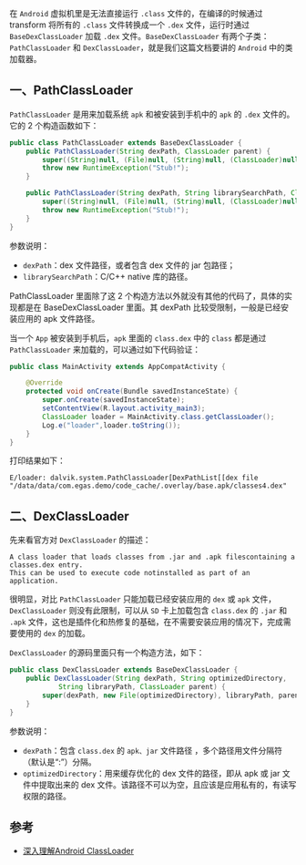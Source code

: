 在 `Android` 虚拟机里是无法直接运行 `.class` 文件的，在编译的时候通过 transform 将所有的 `.class` 文件转换成一个 `.dex` 文件，运行时通过 `BaseDexClassLoader` 加载 `.dex` 文件。`BaseDexClassLoader` 有两个子类：`PathClassLoader` 和 `DexClassLoader`，就是我们这篇文档要讲的 `Android` 中的类加载器。

## 一、PathClassLoader

`PathClassLoader` 是用来加载系统 `apk` 和被安装到手机中的 `apk` 的 `.dex` 文件的。它的 2 个构造函数如下：

```java
public class PathClassLoader extends BaseDexClassLoader {
    public PathClassLoader(String dexPath, ClassLoader parent) {
        super((String)null, (File)null, (String)null, (ClassLoader)null);
        throw new RuntimeException("Stub!");
    }

    public PathClassLoader(String dexPath, String librarySearchPath, ClassLoader parent) {
        super((String)null, (File)null, (String)null, (ClassLoader)null);
        throw new RuntimeException("Stub!");
    }
}
```

参数说明：

- `dexPath`：dex 文件路径，或者包含 dex 文件的 jar 包路径；
- `librarySearchPath`：C/C++ native 库的路径。

PathClassLoader 里面除了这 2 个构造方法以外就没有其他的代码了，具体的实现都是在 BaseDexClassLoader 里面。其 dexPath 比较受限制，一般是已经安装应用的 apk 文件路径。

当一个 `App` 被安装到手机后，`apk` 里面的 `class.dex` 中的 `class` 都是通过 `PathClassLoader` 来加载的，可以通过如下代码验证：

```java
public class MainActivity extends AppCompatActivity {

    @Override
    protected void onCreate(Bundle savedInstanceState) {
        super.onCreate(savedInstanceState);
        setContentView(R.layout.activity_main3);
        ClassLoader loader = MainActivity.class.getClassLoader();
        Log.e("loader",loader.toString());
    }
}
```
打印结果如下：
```shell
E/loader: dalvik.system.PathClassLoader[DexPathList[[dex file "/data/data/com.egas.demo/code_cache/.overlay/base.apk/classes4.dex"
```

## 二、DexClassLoader

先来看官方对 `DexClassLoader` 的描述：
```shell
A class loader that loads classes from .jar and .apk filescontaining a classes.dex entry. 
This can be used to execute code notinstalled as part of an application.
```
很明显，对比 `PathClassLoader` 只能加载已经安装应用的 `dex` 或 `apk` 文件，`DexClassLoader` 则没有此限制，可以从 `SD` 卡上加载包含 `class.dex` 的 `.jar` 和 `.apk` 文件，这也是插件化和热修复的基础，在不需要安装应用的情况下，完成需要使用的 `dex` 的加载。

`DexClassLoader` 的源码里面只有一个构造方法，如下：
```java
public class DexClassLoader extends BaseDexClassLoader {
    public DexClassLoader(String dexPath, String optimizedDirectory,
            String libraryPath, ClassLoader parent) {
        super(dexPath, new File(optimizedDirectory), libraryPath, parent);
    }
}
```
参数说明：

- `dexPath`：包含 `class.dex` 的 `apk、jar` 文件路径 ，多个路径用文件分隔符（默认是“:”）分隔。
- `optimizedDirectory`：用来缓存优化的 dex 文件的路径，即从 apk 或 jar 文件中提取出来的 dex 文件。该路径不可以为空，且应该是应用私有的，有读写权限的路径。

## 参考
- [深入理解Android ClassLoader](https://zhuanlan.zhihu.com/p/136083521)

